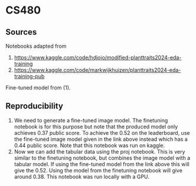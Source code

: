 # CS480

## Sources

Notebooks adapted from 
1. https://www.kaggle.com/code/hdjojo/modified-planttraits2024-eda-training
2. https://www.kaggle.com/code/markwijkhuizen/planttraits2024-eda-training-pub

Fine-tuned model from (1).

## Reproducibility

1. We need to generate a fine-tuned image model. The finetuning notebook is for this purpose but note that the produced model only achieves 0.37 public score. To achieve the 0.52 on the leaderboard, use the fine-tuned image model given in the link above instead which has a 0.44 public score. Note that this notebook was run on kaggle. 
2. Now we can add the tabular data using the proj notebook. This is very similar to the finetuning notebook, but combines the image model with a tabular model. If using the fine-tuned model from the link above this will give the 0.52. Using the model from the finetuning notebook will give around 0.38. This notebook was run locally with a GPU.
